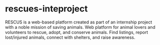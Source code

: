 # rescues-inteproject
RESCUS is a web-based platform created as part of an internship project with a noble mission of saving animals. Web platform for animal lovers and volunteers to rescue, adopt, and conserve animals. Find listings, report lost/injured animals, connect with shelters, and raise awareness. 
